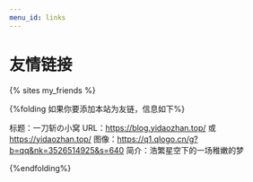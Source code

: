 ```yaml
---
menu_id: links
---
```


# 友情链接


{% sites my_friends %}

{%folding 如果你要添加本站为友链，信息如下%}

标题：一刀斩の小窝
URL：https://blog.yidaozhan.top/ 或 https://yidaozhan.top/
图像：https://q1.qlogo.cn/g?b=qq&nk=3526514925&s=640
简介：浩繁星空下的一场稚嫩的梦

{%endfolding%}